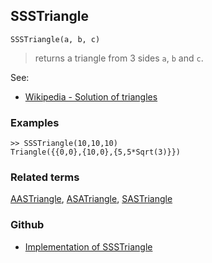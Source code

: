 ## SSSTriangle

```
SSSTriangle(a, b, c)
```

> returns a triangle from 3 sides `a`, `b` and `c`.

See:
* [Wikipedia - Solution of triangles](https://en.wikipedia.org/wiki/Solution_of_triangles)
 

### Examples

``` 
>> SSSTriangle(10,10,10)
Triangle({{0,0},{10,0},{5,5*Sqrt(3)}})
```

### Related terms 
[AASTriangle](AASTriangle.md), [ASATriangle](ASATriangle.md), [SASTriangle](SASTriangle.md)

### Github

* [Implementation of SSSTriangle](https://github.com/axkr/symja_android_library/blob/master/symja_android_library/matheclipse-core/src/main/java/org/matheclipse/core/builtin/ComputationalGeometryFunctions.java#L144) 
